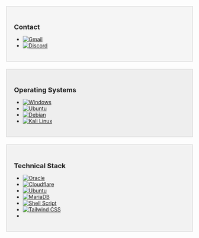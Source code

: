 <style>
  .contact-card {
  background-color: #f5f5f5;
  border: 1px solid #ccc;
  padding: 20px;
  margin-bottom: 20px;
}

.contact-card h3 {
  font-size: 18px;
  margin-bottom: 10px;
}

.os-card {
  background-color: #eee;
  border: 1px solid #ccc;
  padding: 20px;
  margin-bottom: 20px;
}

.os-card h3 {
  font-size: 18px;
  margin-bottom: 10px;
}

.tech-card {
  background-color: #f2f2f2;
  border: 1px solid #ccc;
  padding: 20px;
  margin-bottom: 20px;
}

.tech-card h3 {
  font-size: 18px;
  margin-bottom: 10px;
}

</style>
<div class="contact-card">
  <h3>Contact</h3>
  <ul>
    <li><a href="mailto:youremail@example.com"><img src="https://img.shields.io/badge/Gmail-D14836?style=flat-square&logo=gmail&logoColor=white" alt="Gmail" /></a></li>
    <li><a href="https://discord.com/profile/username"><img src="https://img.shields.io/badge/Discord-7289DA?style=flat-square&logo=discord&logoColor=white" alt="Discord" /></a></li>
  </ul>
</div>

<div class="os-card">
  <h3>Operating Systems</h3>
  <ul>
    <li><a href="https://www.microsoft.com/en-us/windows/"><img src="https://img.shields.io/badge/Windows-0078D6?style=flat-square&logo=windows&logoColor=white" alt="Windows" /></a></li>
    <li><a href="https://www.ubuntu.com/"><img src="https://img.shields.io/badge/Ubuntu-E95420?style=flat-square&logo=ubuntu&logoColor=white" alt="Ubuntu" /></a></li>
    <li><a href="https://www.debian.org/"><img src="https://img.shields.io/badge/Debian-A81D33?style=flat-square&logo=debian&logoColor=white" alt="Debian" /></a></li>
    <li><a href="https://www.kali.org/kali-linux/"><img src="https://img.shields.io/badge/Kali_Linux-557C94?style=flat-square&logo=kali-linux&logoColor=white" alt="Kali Linux" /></a></li>
  </ul>
</div>

<div class="tech-card">
  <h3>Technical Stack</h3>
  <ul>
    <li><a href="https://www.oracle.com/"><img src="https://img.shields.io/badge/Oracle-F80000?style=flat-square&logo=oracle&logoColor=white" alt="Oracle" /></a></li>
    <li><a href="https://www.cloudflare.com/"><img src="https://img.shields.io/badge/Cloudflare-F38020?style=flat-square&logo=Cloudflare&logoColor=white" alt="Cloudflare" /></a></li>
    <li><a href="https://www.ubuntu.com/"><img src="https://img.shields.io/badge/Ubuntu-E95420?style=flat-square&logo=ubuntu&logoColor=white" alt="Ubuntu" /></a></li>
    <li><a href="https://mariadb.org/"><img src="https://img.shields.io/badge/MariaDB-003545?style=flat-square&logo=mariadb&logoColor=white" alt="MariaDB" /></a></li>
    <li><a href="https://www.gnu.org/software/bash/"><img src="https://img.shields.io/badge/Shell_Script-121011?style=flat-square&logo=gnu-bash&logoColor=white" alt="Shell Script" /></a></li>
    <li><a href="https://tailwindcss.com/"><img src="https://img.shields.io/badge/Tailwind_CSS-38B2AC?style=flat-square&logo=tailwind-css&logoColor=white" alt="Tailwind CSS" /></a></li>
    <li><a href="https://html.spec.whatwg.org/"><img src="https://img.shields.io/badge/HTML-23
